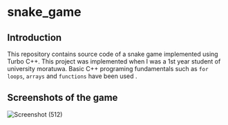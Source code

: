 # snake_game

## Introduction

This repository contains source code of a snake game implemented using Turbo C++. This project was implemented when I was a 1st year 
student of university moratuwa. Basic C++ programing fundamentals such as ``` for loops ```, ``` arrays ``` and 
```functions``` have been used .

## Screenshots of the game

![Screenshot (512)](https://user-images.githubusercontent.com/37435024/99382612-cbb89380-28f2-11eb-8f45-fd196ebf83bd.png)

